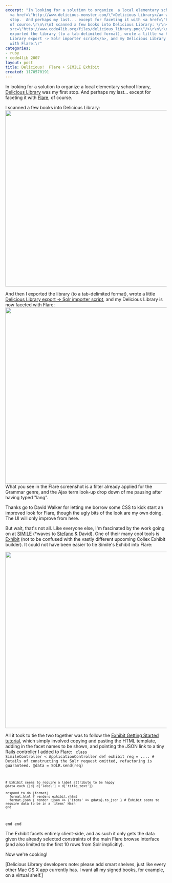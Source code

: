 ```yaml
---
excerpt: "In looking for a solution to organize  a local elementary school library,
  <a href=\"http://www.delicious-monster.com/\">Delicious Library</a> was my first
  stop.  And perhaps my last... except for faceting it with <a href=\"http://wiki.apache.org/solr/Flare\">Flare</a>,
  of course.\r\n\r\nI scanned a few books into Delicious Library: \r\n<img width=550
  src=\"http://www.code4lib.org/files/delicious_library.png\"/>\r\n\r\nAnd then I
  exported the library (to a tab-delimited format), wrote a little <a href=\"http://svn.apache.org/repos/asf/lucene/solr/trunk/client/ruby/solrb/examples/delicious_library/dl_importer.rb\">Delicious
  Library export -> Solr importer script</a>, and my Delicious Library is now faceted
  with Flare:\r"
categories:
- ruby
- code4lib 2007
layout: post
title: Delicious!  Flare + SIMILE Exhibit
created: 1170570191
---
```

In looking for a solution to organize  a local elementary school library, <a href="http://www.delicious-monster.com/">Delicious Library</a> was my first stop.  And perhaps my last... except for faceting it with <a href="http://wiki.apache.org/solr/Flare">Flare</a>, of course.

I scanned a few books into Delicious Library: 
<img width=550 src="http://www.code4lib.org/files/delicious_library.png"/>

And then I exported the library (to a tab-delimited format), wrote a little <a href="http://svn.apache.org/repos/asf/lucene/solr/trunk/client/ruby/solrb/examples/delicious_library/dl_importer.rb">Delicious Library export -> Solr importer script</a>, and my Delicious Library is now faceted with Flare:
<img width=550 src="http://www.code4lib.org/files/flare.jpg"/>
What you see in the Flare screenshot is a filter already applied for the Grammar genre, and the Ajax term look-up drop down of me pausing after having typed "lang".

Thanks go to David Walker for letting me borrow some CSS to kick start an improved look for Flare, though the ugly bits of the look are my own doing.  The UI will only improve from here.

But wait, that's not all.  Like everyone else, I'm fascinated by the work going on at <a href="http://simile.mit.edu">SIMILE</a> (*waves to <a href="http://www.betaversion.org/~stefano/">Stefano</a> & David).  One of their many cool tools is <a href="http://simile.mit.edu/exhibit/">Exhibit</a> (not to be confused with the vastly different upcoming Collex Exhibit builder).  It could not have been easier to tie Simile's Exhibit into Flare:

<img width=550 src="http://www.code4lib.org/files/flare_simile.jpg"/>

All it took to tie the two together was to follow the <a href="http://simile.mit.edu/wiki/Exhibit/Getting_Started_Tutorial">Exhibit Getting Started tutorial</a>, which simply involved copying and pasting the HTML template, adding in the facet names to be shown, and pointing the JSON link to a tiny Rails controller I added to Flare:
<code>
class SimileController < ApplicationController
  def exhibit
    req = .... # Details of constructing the Solr request omitted, refactoring is guaranteed.
    @data = SOLR.send(req)
    
    # Exhibit seems to require a label attribute to be happy
    @data.each {|d| d['label'] = d['title_text']}
    
    respond_to do |format| 
      format.html # renders exhibit.rhtml 
      format.json { render :json => {'items' => @data}.to_json } # Exhibit seems to require data to be in a 'items' Hash
    end                                         
  end
end
</code>

The Exhibit facets entirely client-side, and as such it only gets the data given the already selected constraints of the main Flare browse interface (and also limited to the first 10 rows from Solr implicitly).  

Now we're cooking!

[Delicious Library developers note: please add smart shelves, just like every other Mac OS X app currently has.  I want all my signed books, for example, on a virtual shelf.]
